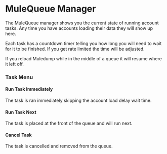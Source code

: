 # MuleQueue Manager

The MuleQueue manager shows you the current state of running account tasks. Any time you have accounts loading their data they will show up here.

Each task has a countdown timer telling you how long you will need to wait for it to be finished. If you get rate limited the time will be adjusted.

If you reload Muledump while in the middle of a queue it will resume where it left off.

### Task Menu

#### Run Task Immediately

The task is ran immediately skipping the account load delay wait time.

#### Run Task Next

The task is placed at the front of the queue and will run next.

#### Cancel Task

The task is cancelled and removed from the queue.
